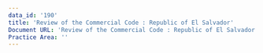 ```yaml
---
data_id: '190'
title: 'Review of the Commercial Code : Republic of El Salvador'
Document URL: 'Review of the Commercial Code : Republic of El Salvador'
Practice Area: ''
---
```

